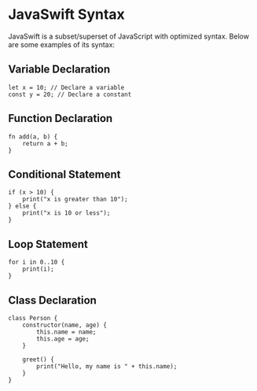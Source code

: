 # JavaSwift Syntax

JavaSwift is a subset/superset of JavaScript with optimized syntax. Below are some examples of its syntax:

## Variable Declaration
```javaswift
let x = 10; // Declare a variable
const y = 20; // Declare a constant
```

## Function Declaration
```javaswift
fn add(a, b) {
    return a + b;
}
```

## Conditional Statement
```javaswift
if (x > 10) {
    print("x is greater than 10");
} else {
    print("x is 10 or less");
}
```

## Loop Statement
```javaswift
for i in 0..10 {
    print(i);
}
```

## Class Declaration
```javaswift
class Person {
    constructor(name, age) {
        this.name = name;
        this.age = age;
    }

    greet() {
        print("Hello, my name is " + this.name);
    }
}
```